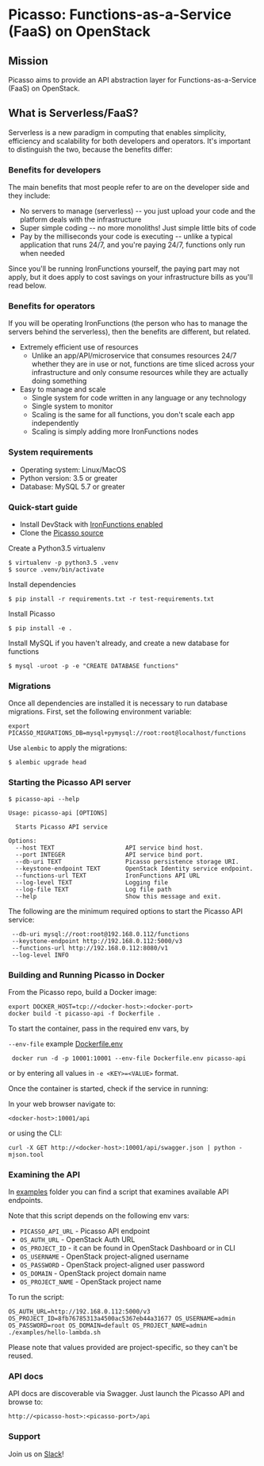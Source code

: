 # Picasso: Functions-as-a-Service (FaaS) on OpenStack

## Mission

Picasso aims to provide an API abstraction layer for Functions-as-a-Service (FaaS) on OpenStack.

## What is Serverless/FaaS?

Serverless is a new paradigm in computing that enables simplicity, efficiency and scalability for both developers
and operators. It's important to distinguish the two, because the benefits differ:

### Benefits for developers

The main benefits that most people refer to are on the developer side and they include:

* No servers to manage (serverless) -- you just upload your code and the platform deals with the infrastructure
* Super simple coding -- no more monoliths! Just simple little bits of code
* Pay by the milliseconds your code is executing -- unlike a typical application that runs 24/7, and you're paying
  24/7, functions only run when needed

Since you'll be running IronFunctions yourself, the paying part may not apply, but it does apply to
cost savings on your infrastructure bills as you'll read below.

### Benefits for operators

If you will be operating IronFunctions (the person who has to manage the servers behind the serverless),
then the benefits are different, but related.

* Extremely efficient use of resources
  * Unlike an app/API/microservice that consumes resources 24/7 whether they
    are in use or not, functions are time sliced across your infrastructure and only consume resources while they are
    actually doing something
* Easy to manage and scale
  * Single system for code written in any language or any technology
  * Single system to monitor
  * Scaling is the same for all functions, you don't scale each app independently
  * Scaling is simply adding more IronFunctions nodes


### System requirements

* Operating system: Linux/MacOS
* Python version: 3.5 or greater
* Database: MySQL 5.7 or greater

### Quick-start guide

* Install DevStack with [IronFunctions enabled](https://github.com/iron-io/picasso/blob/master/devstack/README.rst)
* Clone the [Picasso source](https://github.com/iron-io/picasso)

Create a Python3.5 virtualenv

    $ virtualenv -p python3.5 .venv
    $ source .venv/bin/activate

Install dependencies

    $ pip install -r requirements.txt -r test-requirements.txt

Install Picasso

    $ pip install -e .

Install MySQL if you haven't already, and create a new database for functions

    $ mysql -uroot -p -e "CREATE DATABASE functions"

### Migrations

Once all dependencies are installed it is necessary to run database migrations. First,
set the following environment variable:

    export PICASSO_MIGRATIONS_DB=mysql+pymysql://root:root@localhost/functions

Use `alembic` to apply the migrations:

    $ alembic upgrade head

### Starting the Picasso API server

    $ picasso-api --help

    Usage: picasso-api [OPTIONS]

      Starts Picasso API service

    Options:
      --host TEXT                    API service bind host.
      --port INTEGER                 API service bind port.
      --db-uri TEXT                  Picasso persistence storage URI.
      --keystone-endpoint TEXT       OpenStack Identity service endpoint.
      --functions-url TEXT           IronFunctions API URL
      --log-level TEXT               Logging file
      --log-file TEXT                Log file path
      --help                         Show this message and exit.

The following are the minimum required options to start the Picasso API service:

     --db-uri mysql://root:root@192.168.0.112/functions
     --keystone-endpoint http://192.168.0.112:5000/v3
     --functions-url http://192.168.0.112:8080/v1
     --log-level INFO

### Building and Running Picasso in Docker

From the Picasso repo, build a Docker image:

    export DOCKER_HOST=tcp://<docker-host>:<docker-port>
    docker build -t picasso-api -f Dockerfile .

To start the container, pass in the required env vars, by

`--env-file` example [Dockerfile.env](Dockerfile.env.example)

     docker run -d -p 10001:10001 --env-file Dockerfile.env picasso-api

or by entering all values in `-e <KEY>=<VALUE>` format.

Once the container is started, check if the service in running:

In your web browser navigate to:

    <docker-host>:10001/api

or using the CLI:

    curl -X GET http://<docker-host>:10001/api/swagger.json | python -mjson.tool

### Examining the API

In [examples](examples/) folder you can find a script that examines available API endpoints.

Note that this script depends on the following env vars:

* `PICASSO_API_URL` - Picasso API endpoint
* `OS_AUTH_URL` - OpenStack Auth URL
* `OS_PROJECT_ID` - it can be found in OpenStack Dashboard or in CLI
* `OS_USERNAME` - OpenStack project-aligned username
* `OS_PASSWORD` - OpenStack project-aligned user password
* `OS_DOMAIN` - OpenStack project domain name
* `OS_PROJECT_NAME` - OpenStack project name

To run the script:

    OS_AUTH_URL=http://192.168.0.112:5000/v3 OS_PROJECT_ID=8fb76785313a4500ac5367eb44a31677 OS_USERNAME=admin OS_PASSWORD=root OS_DOMAIN=default OS_PROJECT_NAME=admin ./examples/hello-lambda.sh

Please note that values provided are project-specific, so they can't be reused.

### API docs

API docs are discoverable via Swagger. Just launch the Picasso API and browse to:

    http://<picasso-host>:<picasso-port>/api

### Support

Join us on [Slack](https://open-iron.herokuapp.com/)!